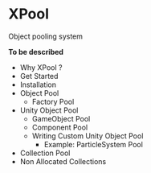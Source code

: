 # XPool
 Object pooling system

**To be described**
- Why XPool ?
- Get Started
- Installation
- Object Pool
    - Factory Pool
- Unity Object Pool
    - GameObject Pool
    - Component Pool
    - Writing Custom Unity Object Pool
        - Example: ParticleSystem Pool
- Collection Pool
- Non Allocated Collections

